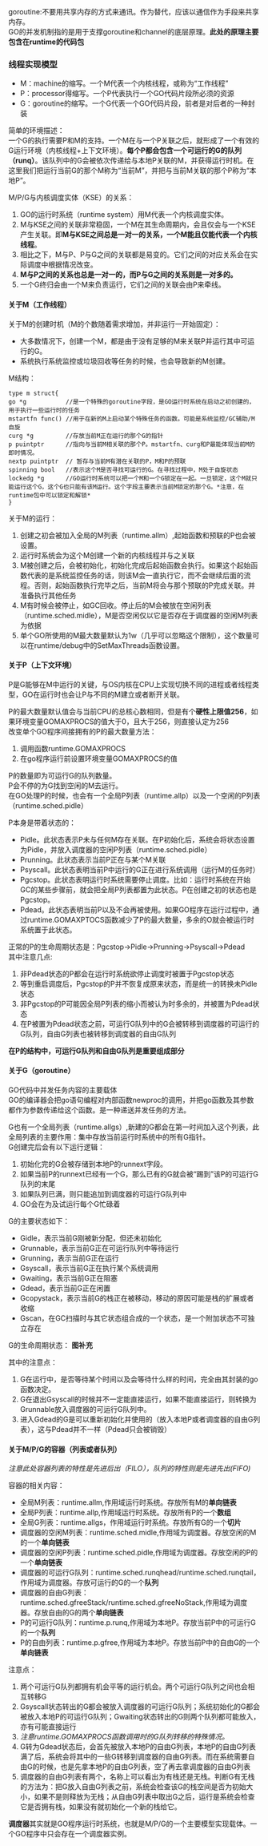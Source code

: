 goroutine:不要用共享内存的方式来通讯。作为替代，应该以通信作为手段来共享内存。  
GO的并发机制指的是用于支撑goroutine和channel的底层原理。**此处的原理主要包含在runtime的代码包**  

### 线程实现模型
* M：machine的缩写。一个M代表一个内核线程，或称为“工作线程”
* P：processor得缩写。一个P代表执行一个GO代码片段所必须的资源
* G：goroutine的缩写。一个G代表一个GO代码片段，前者是对后者的一种封装

简单的环境描述：  
一个G的执行需要P和M的支持。一个M在与一个P关联之后，就形成了一个有效的G运行环境（内核线程+上下文环境）。**每个P都会包含一个可运行的G的队列（runq）**。该队列中的G会被依次传递给与本地P关联的M，并获得运行时机。在这里我们把运行当前G的那个M称为“当前M”，并把与当前M关联的那个P称为“本地P”。  

M/P/G与内核调度实体（KSE）的关系： 
1. GO的运行时系统（runtime system）用M代表一个内核调度实体。
2. M与KSE之间的关联非常稳固，一个M在其生命周期内，会且仅会与一个KSE产生关联。即**M与KSE之间总是一对一的关系，一个M能且仅能代表一个内核线程**。
3. 相比之下，M与P、P与G之间的关联都是易变的。它们之间的对应关系会在实际调度中根据情况改变。
4. **M与P之间的关系也总是一对一的，而P与G之间的关系则是一对多的。**
5. 一个G终归会由一个M来负责运行，它们之间的关联会由P来牵线。

#### 关于M（工作线程）
关于M的创建时机（M的个数随着需求增加，并非运行一开始固定）：
* 大多数情况下，创建一个M，都是由于没有足够的M来关联P并运行其中可运行的G。
* 系统执行系统监控或垃圾回收等任务的时候，也会导致新的M创建。

M结构：
```
type m struct{
go *g           //是一个特殊的goroutine字段，是GO运行时系统在启动之初创建的，用于执行一些运行时的任务  
mstartfn func() //用于在新的M上启动某个特殊任务的函数。可能是系统监控/GC辅助/M自旋  
curg *g         //存放当前M正在运行的那个G的指针    
p puintptr      //指向与当前M相关联的那个P。mstartfn、curg和P最能体现当前M的即时情况。    
nextp puintptr  // 暂存与当前M有潜在关联的P，M和P的预联  
spinning bool   //表示这个M是否寻找可运行的G。在寻找过程中，M处于自旋状态  
lockedg *g      //GO运行时系统可以把一个M和一个G锁定在一起。一旦锁定，这个M就只能运行这个G，这个G也只能有该M运行。这个字段主要表示当前M锁定的那个G。*注意，在runtime包中可以锁定和解锁*
}

```

关于M的运行：
1. 创建之初会被加入全局的M列表（runtime.allm）,起始函数和预联的P也会被设置。
2. 运行时系统会为这个M创建一个新的内核线程并与之关联
3. M被创建之后，会被初始化，初始化完成后起始函数会执行。如果这个起始函数代表的是系统监控任务的话，则该M会一直执行它，而不会继续后面的流程。否则，起始函数执行完毕之后，当前M将会与那个预联的P完成关联。并准备执行其他任务
4. M有时候会被停止，如GC回收。停止后的M会被放在空闲列表（runtime.sched.midle），M是否空闲仅以它是否存在于调度器的空闲M列表为依据
5. 单个GO所使用的M最大数量默认为1w（几乎可以忽略这个限制），这个数量可以在runtime/debug中的SetMaxThreads函数设置。

#### 关于P（上下文环境）
P是G能够在M中运行的关键，与OS内核在CPU上实现切换不同的进程或者线程类型，GO在运行时也会让P与不同的M建立或者断开关联。  

P的最大数量默认值会与当前CPU的总核心数相同，但是有个**硬性上限值256**，如果环境变量GOMAXPROCS的值大于0，且大于256，则直接认定为256  
改变单个GO程序间接拥有的P的最大数量方法：
1. 调用函数runtime.GOMAXPROCS
2. 在go程序运行前设置环境变量GOMAXPROCS的值

P的数量即为可运行G的队列数量。  
P会不停的为G找到空闲的M去运行。  
在GO处理P的时候，也会有一个全局P列表（runtime.allp）以及一个空闲的P列表（runtime.sched.pidle）  

P本身是带着状态的：
* Pidle。此状态表示P未与任何M存在关联。在P初始化后，系统会将状态设置为Pidle，并放入调度器的空闲P列表（runtime.sched.pidle）  
* Prunning。此状态表示当前P正在与某个M关联
* Psyscall。此状态表明当前P中运行的G正在进行系统调用（运行M的任务时）
* Pgcstop。此状态表明运行时系统需要停止调度。比如：运行时系统在开始GC的某些步骤前，就会把全局P列表都置为此状态。P在创建之初的状态也是Pgcstop。
* Pdead。此状态表明当前P以及不会再被使用。如果GO程序在运行过程中，通过runtime.GOMAXPTOCS函数减少了P的最大数量，多余的O就会被运行时系统置于此状态。

正常的P的生命周期状态是：Pgcstop->Pidle->Prunning->Psyscall->Pdead  
其中注意几点:
1. 非Pdead状态的P都会在运行时系统欲停止调度时被置于Pgcstop状态
2. 等到重启调度后，Pgcstop的P并不恢复成原来状态，而是统一的转换未Pidle状态
3. 非Pgcstop的P可能因全局P列表的缩小而被认为时多余的，并被置为Pdead状态
4. 在P被置为Pdead状态之前，可运行G队列中的G会被转移到调度器的可运行的G队列，自由G列表也被转移到调度器的自由G队列

**在P的结构中，可运行G队列和自由G队列是重要组成部分**

#### 关于G（goroutine）
GO代码中并发任务内容的主要载体  
GO的编译器会把go语句编程对内部函数newproc的调用，并把go函数及其参数都作为参数传递给这个函数。是一种递送并发任务的方法。  

G也有一个全局列表（runtime.allgs）,新建的G都会在第一时间加入这个列表，此全局列表的主要作用：集中存放当前运行时系统中的所有G指针。  
G创建完后会有以下运行逻辑：
1. 初始化完的G会被存储到本地P的runnext字段。
2. 如果当前P的runnext已经有一个G，那么已有的G就会被“踢到”该P的可运行G队列的末尾
3. 如果队列已满，则只能追加到调度器的可运行G队列中
4. GO会在为及试运行每个G忙碌着

G的主要状态如下：
* Gidle，表示当前G刚被新分配，但还未初始化
* Grunnable，表示当前G正在可运行队列中等待运行
* Grunning，表示当前G正在运行
* Gsyscall，表示当前G正在执行某个系统调用
* Gwaiting，表示当前G正在阻塞
* Gdead，表示当前G正在闲置
* Gcopystack，表示当前G的栈正在被移动，移动的原因可能是栈的扩展或者收缩
* Gscan，在GC扫描时与其它状态组合成的一个状态，是一个附加状态不可独立存在

G的生命周期状态：
**图补充**

其中的注意点：
1. G在运行中，是否等待某个时间以及会等待什么样的时间，完全由其封装的go函数决定。
2. G在退出Gsyscall的时候并不一定能直接运行，如果不能直接运行，则转换为Grunnable放入调度器的可运行G队列中。
3. 进入Gdead的G是可以重新初始化并使用的（放入本地P或者调度器的自由G列表），这与Pdead并不一样（Pdead只会被销毁）

#### 关于M/P/G的容器（列表或者队列）
*注意此处容器列表的特性是先进后出（FILO），队列的特性则是先进先出(FIFO)*  

容器的相关内容：
* 全局M列表：runtime.allm,作用域运行时系统。存放所有M的**单向链表**
* 全局P列表：runtime.allp,作用域运行时系统。存放所有P的一个**数组**
* 全局G列表：runtime.allgs，作用域运行时系统。存放所有G的一个**切片**
* 调度器的空闲M列表：runtime.sched.midle,作用域为调度器。存放空闲的M的一个**单向链表**
* 调度器的空闲P列表：runtime.sched.pidle,作用域为调度器。存放空闲的P的一个**单向链表**
* 调度器的可运行G队列：runtime.sched.runqhead/runtime.sched.runqtail，作用域为调度器。存放可运行的G的一个**队列**
* 调度器的自由G列表：runtime.sched.gfreeStack/runtime.sched.gfreeNoStack,作用域为调度器。存放自由的G的两个**单向链表**
* P的可运行G队列：runtime.p.runq,作用域为本地P。存放当前P中的可运行G的一个**队列**
* P的自由列表：runtime.p.gfree,作用域为本地P。存放当前P中的自由G的一个**单向链表**

注意点：
1. 两个可运行G队列都拥有机会平等的运行机会。两个可运行G队列之间也会相互转移G
2. Gsyscall状态转出的G都会被放入调度器的可运行G队列；系统初始化的G都会被放入本地P的可运行G队列；Gwaiting状态转出的G则两个队列都可能放入，亦有可能直接运行
3. *注意runtime.GOMAXPROCS函数调用时的G队列转移的特殊情况。*
4. G转为Gdead状态后，会首先被放入本地P的自由G列表，本地P的自由G列表满了后，系统会将其中的一些G转移到调度器的自由G列表。而在系统需要自由G的时候，也是先拿本地P的自由G列表，空了再去拿调度器的自由G列表
5. 调度器的自由G列表有两个，名称上可以看出为有栈还是无栈。判断G有无栈的方法为：把G放入自由G列表之前，系统会检查该G的栈空间是否为初始大小，如果不是则释放为无栈；从自由G列表中取出G之后，运行是系统会检查它是否拥有栈，如果没有就初始化一个新的栈给它。

**调度器**其实就是GO程序运行时系统，也就是M/P/G的一个主要模型实现载体。一个GO程序中只会存在一个调度器实例。






